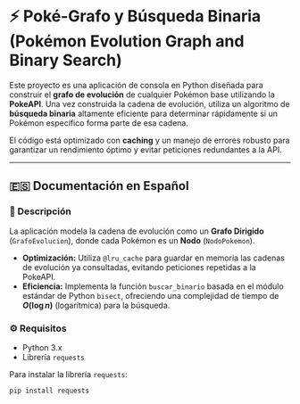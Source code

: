 # ⚡ Poké-Grafo y Búsqueda Binaria (Pokémon Evolution Graph and Binary Search)

Este proyecto es una aplicación de consola en Python diseñada para construir el **grafo de evolución** de cualquier Pokémon base utilizando la **PokeAPI**. Una vez construida la cadena de evolución, utiliza un algoritmo de **búsqueda binaria** altamente eficiente para determinar rápidamente si un Pokémon específico forma parte de esa cadena.

El código está optimizado con **caching** y un manejo de errores robusto para garantizar un rendimiento óptimo y evitar peticiones redundantes a la API.

---

## 🇪🇸 Documentación en Español

### 📝 Descripción

La aplicación modela la cadena de evolución como un **Grafo Dirigido** (`GrafoEvolucion`), donde cada Pokémon es un **Nodo** (`NodoPokemon`).

* **Optimización:** Utiliza `@lru_cache` para guardar en memoria las cadenas de evolución ya consultadas, evitando peticiones repetidas a la PokeAPI.
* **Eficiencia:** Implementa la función `buscar_binario` basada en el módulo estándar de Python `bisect`, ofreciendo una complejidad de tiempo de **$O(\log n)$** (logarítmica) para la búsqueda.

### ⚙️ Requisitos

* Python 3.x
* Librería `requests`

Para instalar la librería `requests`:

```bash
pip install requests